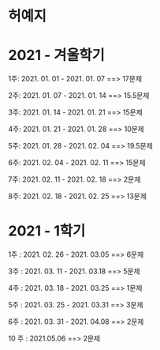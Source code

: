 # 허예지

# 2021 - 겨울학기
1주: 2021. 01. 01 - 2021. 01. 07 ==> 17문제

2주: 2021. 01. 07 - 2021. 01. 14 ==> 15.5문제

3주: 2021. 01. 14 - 2021. 01. 21 ==> 15문제

4주: 2021. 01. 21 - 2021. 01. 28 ==> 10문제

5주: 2021. 01. 28 - 2021. 02. 04 ==> 19.5문제

6주: 2021. 02. 04 - 2021. 02. 11 ==> 15문제

7주: 2021. 02. 11 - 2021. 02. 18 ==> 2문제

8주: 2021. 02. 18 - 2021. 02. 25 ==> 13문제

# 2021 - 1학기

1주 : 2021. 02. 26 - 2021. 03.05 ==> 6문제

3주 : 2021. 03. 11 - 2021. 03.18 ==> 5문제

4주 : 2021. 03. 18 - 2021. 03.25 ==> 1문제

5주 : 2021. 03. 25 - 2021. 03.31 ==> 3문제

6주 : 2021. 03. 31 - 2021. 04.08 ==> 2문제

10 주 : 2021.05.06 ==> 2문제
